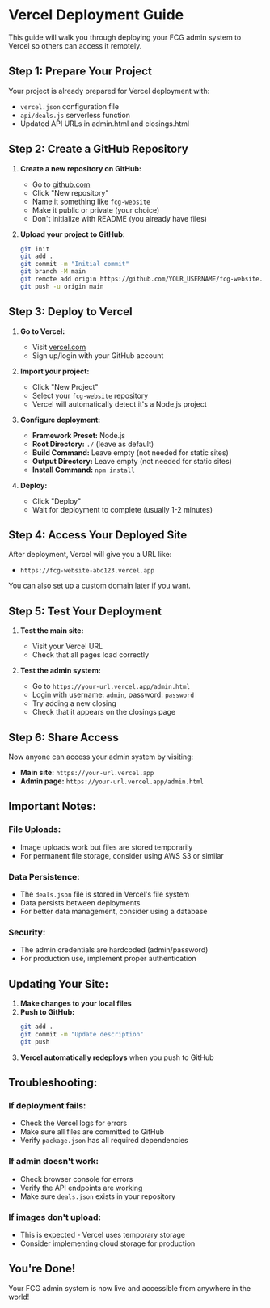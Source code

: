 # Vercel Deployment Guide

This guide will walk you through deploying your FCG admin system to Vercel so others can access it remotely.

## **Step 1: Prepare Your Project**

Your project is already prepared for Vercel deployment with:
- `vercel.json` configuration file
- `api/deals.js` serverless function
- Updated API URLs in admin.html and closings.html

## **Step 2: Create a GitHub Repository**

1. **Create a new repository on GitHub:**
   - Go to [github.com](https://github.com)
   - Click "New repository"
   - Name it something like `fcg-website`
   - Make it public or private (your choice)
   - Don't initialize with README (you already have files)

2. **Upload your project to GitHub:**
   ```bash
   git init
   git add .
   git commit -m "Initial commit"
   git branch -M main
   git remote add origin https://github.com/YOUR_USERNAME/fcg-website.git
   git push -u origin main
   ```

## **Step 3: Deploy to Vercel**

1. **Go to Vercel:**
   - Visit [vercel.com](https://vercel.com)
   - Sign up/login with your GitHub account

2. **Import your project:**
   - Click "New Project"
   - Select your `fcg-website` repository
   - Vercel will automatically detect it's a Node.js project

3. **Configure deployment:**
   - **Framework Preset:** Node.js
   - **Root Directory:** `./` (leave as default)
   - **Build Command:** Leave empty (not needed for static sites)
   - **Output Directory:** Leave empty (not needed for static sites)
   - **Install Command:** `npm install`

4. **Deploy:**
   - Click "Deploy"
   - Wait for deployment to complete (usually 1-2 minutes)

## **Step 4: Access Your Deployed Site**

After deployment, Vercel will give you a URL like:
- `https://fcg-website-abc123.vercel.app`

You can also set up a custom domain later if you want.

## **Step 5: Test Your Deployment**

1. **Test the main site:**
   - Visit your Vercel URL
   - Check that all pages load correctly

2. **Test the admin system:**
   - Go to `https://your-url.vercel.app/admin.html`
   - Login with username: `admin`, password: `password`
   - Try adding a new closing
   - Check that it appears on the closings page

## **Step 6: Share Access**

Now anyone can access your admin system by visiting:
- **Main site:** `https://your-url.vercel.app`
- **Admin page:** `https://your-url.vercel.app/admin.html`

## **Important Notes:**

### **File Uploads:**
- Image uploads work but files are stored temporarily
- For permanent file storage, consider using AWS S3 or similar

### **Data Persistence:**
- The `deals.json` file is stored in Vercel's file system
- Data persists between deployments
- For better data management, consider using a database

### **Security:**
- The admin credentials are hardcoded (admin/password)
- For production use, implement proper authentication

## **Updating Your Site:**

1. **Make changes to your local files**
2. **Push to GitHub:**
   ```bash
   git add .
   git commit -m "Update description"
   git push
   ```
3. **Vercel automatically redeploys** when you push to GitHub

## **Troubleshooting:**

### **If deployment fails:**
- Check the Vercel logs for errors
- Make sure all files are committed to GitHub
- Verify `package.json` has all required dependencies

### **If admin doesn't work:**
- Check browser console for errors
- Verify the API endpoints are working
- Make sure `deals.json` exists in your repository

### **If images don't upload:**
- This is expected - Vercel uses temporary storage
- Consider implementing cloud storage for production

## **You're Done!**

Your FCG admin system is now live and accessible from anywhere in the world! 
